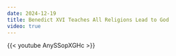 ```yaml
---
date: 2024-12-19
title: Benedict XVI Teaches All Religions Lead to God
video: true
---
```



{{< youtube AnySSopXGHc >}}
